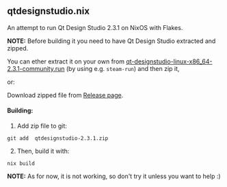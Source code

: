 ## qtdesignstudio.nix

An attempt to run Qt Design Studio 2.3.1 on NixOS with Flakes.

**NOTE:** Before building it you need to have Qt Design Studio extracted and zipped. 

You can ether extract it on your own from
[qt-designstudio-linux-x86_64-2.3.1-community.run](https://download.qt.io/official_releases/qtdesignstudio/2.3.1/qt-designstudio-linux-x86_64-2.3.1-community.run) (by using e.g. `steam-run`)
and then zip it,

or:

Download zipped file from [Release page](https://github.com/satk0/qtdesignstudio.nix/releases/tag/0.0.1). 

#### Building:

1. Add zip file to git:

`git add  qtdesignstudio-2.3.1.zip`

2. Then, build it with:

`nix build`

**NOTE:** As for now, it is not working, so don't try it unless you want to help :)
